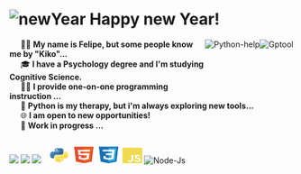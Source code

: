 

# <img alt="newYear" height="70" width="70" src="https://cdn.discordapp.com/attachments/896421524200914954/1190022479004045392/giphy.gif?ex=65a049cc&is=658dd4cc&hm=ec4255580de467ee9c9b34c43a2d141daadca5c194eeaba7cba4ed034c85f02a&"> Happy new Year! 

<a href="https://beckerfelipee.github.io/GPTool-LandingPage/">
  <img align="right" alt="Gptool" height="95" src="https://cdn.discordapp.com/attachments/896421524200914954/1163556247988076647/GPTool_Logo_1.gif?ex=65400133&is=652d8c33&hm=ac715a93e4b21ef694794adce0339e522a515b375abcaf24370e9d62bef624f4&">
</a>

<a href="https://cdn.discordapp.com/attachments/896421524200914954/1195015345602318357/python_help_definitive_1.pdf?ex=65b273c4&is=659ffec4&hm=d9b6cd2c148ac37e4bba0507aa2063aba18d74f7c2fc254410c3fb32a270924e&">
  <img align="right" alt="Python-help" height="90" src="https://media.discordapp.net/attachments/770989141134671925/1160181141756706906/image-removebg-preview.png?ex=6533b9e3&is=652144e3&hm=38c9a6a74f7ee108380772ca664e4d2a756213a4e39130489e97fc0806fb8025">
</a>



‎ ‎ ‎ ‎ ‎ 🙋‍♂️ **My name is Felipe, but some people know me by "Kiko"...** <br>
‎ ‎ ‎ ‎ ‎ 🎓 **I have a Psychology degree and I'm studying Cognitive Science.** <br>
‎ ‎ ‎ ‎ ‎ 👨‍💻 **I provide one-on-one programming instruction ...** <br>
‎ ‎ ‎ ‎ ‎ 🐍 **Python is my therapy, but i'm always exploring new tools...** <br>
‎ ‎ ‎ ‎ ‎ 🌐 **I am open to new opportunities!** <br>
‎ ‎ ‎ ‎ ‎ 🚀 **Work in progress ...** <br>


 ##
 

 <div> 
<!--
    <a href="https://www.youtube.com/channel/" target="_blank"><img src="https://img.shields.io/badge/YouTube-FF0000?style=for-the-badge&logo=youtube&logoColor=white" target="_blank"></a>
 -->
<!--
 <a href="https://instagram.com/beckerfelipee" target="_blank"><img src="https://img.shields.io/badge/-Instagram-%23E4405F?style=for-the-badge&logo=instagram&logoColor=white" target="_blank"></a>
 -->
<a href="https://cdn.discordapp.com/attachments/770989141134671925/1160196258691022888/Kikope_Discord.png?ex=6533c7f7&is=652152f7&hm=95c883607f5586049b244be135897da722efa19adeaa7f4a372595650b44147a&" target="_blank"><img 
src="https://img.shields.io/badge/Discord-7289DA?style=for-the-badge&logo=discord&logoColor=white" target="_blank"></a> 
<a href = "mailto:beckerfelipee@gmail.com"><img src="https://img.shields.io/badge/-Gmail-%23333?style=for-the-badge&logo=gmail&logoColor=white" target="_blank"></a>
<a href="https://www.linkedin.com/in/felipebeckersantos/" target="_blank"><img src="https://img.shields.io/badge/-LinkedIn-%230077B5?style=for-the-badge&logo=linkedin&logoColor=white" target="_blank"></a> 
‎ ‎
<img alt="Python" height="30" width="40" src="https://raw.githubusercontent.com/devicons/devicon/master/icons/python/python-original.svg">
<img alt="Html-5" height="30" width="40" src="https://raw.githubusercontent.com/devicons/devicon/master/icons/html5/html5-original.svg">
<img alt="Css-3" height="30" width="40" src="https://raw.githubusercontent.com/devicons/devicon/master/icons/css3/css3-original.svg">
<img alt="Js" height="28" width="36" src="https://raw.githubusercontent.com/devicons/devicon/master/icons/javascript/javascript-plain.svg">
<img alt="Node-Js" height="30" width=50" src="https://cdn.jsdelivr.net/gh/devicons/devicon/icons/nodejs/nodejs-plain-wordmark.svg">
  
  
  <!--  
  ![Snake animation](https://github.com/Kikope/Kikope/blob/output/github-contribution-grid-snake.svg)
   -->
